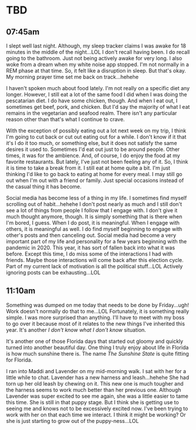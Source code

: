 # TBD

## 07:45am

I slept well last night. Although, my sleep tracker claims I was awake for 18 minutes in the middle of the night...LOL I don't recall having been. I do recall going to the bathroom. Just not being actively awake for very long. I also woke from a dream when my white noise app stopped. I'm not normally in a REM phase at that time. So, it felt like a disruption in sleep. But that's okay. My morning prayer time set me back on track...hehehe

I haven't spoken much about food lately. I'm not really on a specific diet any longer. However, I still eat a lot of the same food I did when I was doing the pescatarian diet. I do have some chicken, though. And when I eat out, I sometimes get beef, pork, and chicken. But I'd say the majority of what I eat remains in the vegetarian and seafood realm. There isn't any particular reason other than that's what I continue to crave.

With the exception of possibly eating out a lot next week on my trip, I think I'm going to cut back or cut out eating out for a while. I don't know if it that it's I do it too much, or something else, but it does not satisfy the same desires it used to. Sometimes I'd eat out just to be around people. Other times, it was for the ambience. And, of course, I do enjoy the food at my favorite restaurants. But lately, I've just not been feeling any of it. So, I think it is time to take a break from it. I still eat at home quite a bit. I'm just thinking I'd like to go back to eating at home for every meal. I may still go out when I'm out with a friend or family. Just special occasions instead of the casual thing it has become.

Social media has become less of a thing in my life. I sometimes find myself scrolling out of habit...hehehe I don't post nearly as much and I still don't see a lot of things from people I follow that I engage with. I don't give it much thought anymore, though. It is simply something that is there when I'm bored, I guess. When I do post, it is meaningful. When I engage with others, it is meaningful as well. I do find myself beginning to engage with other's posts and then canceling out. Social media had become a very important part of my life and personality for a few years beginning with the pandemic in 2020. This year, it has sort of fallen back into what it was before. Except this time, I do miss some of the interactions I had with friends. Maybe those interactions will come back after this election cycle. Part of my current lack of motivation is all the political stuff...LOL Actively ignoring posts can be exhausting...LOL

## 11:10am

Something was dumped on me today that needs to be done by Friday...ugh! Work doesn't normally do that to me...LOL Fortunately, it is something really simple. I was more surprised than anything. I'll have to meet with my boss to go over it because most of it relates to the new things I've inherited this year. It's another *I don't know what I don't know* situation.

It's another one of those Florida days that started out gloomy and quickly turned into another beautiful day. One thing I truly enjoy about life in Florida is how much sunshine there is. The name *The Sunshine State* is quite fitting for Florida.

I ran into Maddi and Lavender on my mid-morning walk. I sat with her for a little while to chat. Lavender has a new harness and leash...hehehe She had torn up her old leash by chewing on it. This new one is much tougher and the harness seems to work much better than her previous one. Although Lavender was super excited to see me again, she was a little easier to tame this time. She is still in that puppy stage. But I think she is getting use to seeing me and knows not to be excessively excited now. I've been trying to work with her on that each time we interact. I think it might be working? Or she is just starting to grow out of the puppy-ness...LOL

